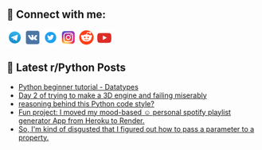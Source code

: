 ## 🔎 Connect with me:
[<img src="https://github.com/bullbesh/bullbesh/blob/main/images/Telegram.png" width="32" height="32" />](https://t.me/bullbesh)
[<img src="https://github.com/bullbesh/bullbesh/blob/main/images/VK.png" width="32" height="32" />](https://vk.com/bullbesh)
[<img src="https://github.com/bullbesh/bullbesh/blob/main/images/Twitter.png" width="32" height="32" />](https://twitter.com/bullbesh1)
[<img src="https://github.com/bullbesh/bullbesh/blob/main/images/Instagram.png" width="32" height="32" />](https://www.instagram.com/bullbesh)
[<img src="https://github.com/bullbesh/bullbesh/blob/main/images/Reddit.png" width="32" height="32" />](https://www.reddit.com/user/bullbesh)
[<img src="https://github.com/bullbesh/bullbesh/blob/main/images/YouTube.png" width="32" height="32" />](https://www.youtube.com/channel/UCtfjRs6uzgq5mfm8S06WTcg)

## 📕 Latest r/Python Posts
<!-- BLOG-POST-LIST:START -->
- [Python beginner tutorial - Datatypes](https://www.reddit.com/r/Python/comments/yg2j0v/python_beginner_tutorial_datatypes/)
- [Day 2 of trying to make a 3D engine and failing miserably](https://www.reddit.com/r/Python/comments/yfyt46/day_2_of_trying_to_make_a_3d_engine_and_failing/)
- [reasoning behind this Python code style?](https://www.reddit.com/r/Python/comments/yfyigm/reasoning_behind_this_python_code_style/)
- [Fun project: I moved my mood-based ☺️ personal spotify playlist generator App from Heroku to Render.](https://www.reddit.com/r/Python/comments/yfyfsm/fun_project_i_moved_my_moodbased_personal_spotify/)
- [So, I&#39;m kind of disgusted that I figured out how to pass a parameter to a property.](https://www.reddit.com/r/Python/comments/yfyfh4/so_im_kind_of_disgusted_that_i_figured_out_how_to/)
<!-- BLOG-POST-LIST:END -->
